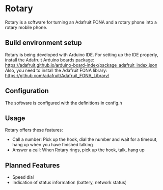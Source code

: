 # Rotary

Rotary is a software for turning an Adafruit FONA and a rotary phone into a rotary mobile phone.

## Build environment setup

Rotary is being developed with Arduino IDE. For setting up the IDE properly, install the Adafruit Arduino boards package: https://adafruit.github.io/arduino-board-index/package_adafruit_index.json
Also, you need to install the Adafruit FONA library: https://github.com/adafruit/Adafruit_FONA_Library/

## Configuration

The software is configured with the definitions in config.h

## Usage

Rotary offers these features:

 * Call a number: Pick up the hook, dial the number and wait for a timeout, hang up when you have finished talking
 * Answer a call: When Rotary rings, pick up the hook, talk, hang up

## Planned Features

 * Speed dial
 * Indication of status information (battery, network status)
